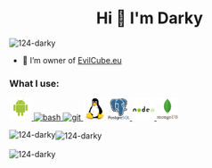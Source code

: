 <h1 align="center">Hi 👋 I'm Darky</h1>
<p align="left"> <img src="https://komarev.com/ghpvc/?username=helixo17&label=Profile%20views&color=0e75b6&style=plastic" alt="124-darky" /> </p>

- 🔭 I’m owner of [EvilCube.eu](https://evilcube.eu/leo)

<h3 align="left">What I use:</h3>
<p align="left"> <a href="https://developer.android.com" target="_blank"> <img src="https://raw.githubusercontent.com/devicons/devicon/master/icons/android/android-original-wordmark.svg" alt="android" width="40" height="40"/> </a> <a href="https://www.gnu.org/software/bash/" target="_blank"> <img src="https://www.vectorlogo.zone/logos/gnu_bash/gnu_bash-icon.svg" alt="bash" width="40" height="40"/> </a> <a href="https://git-scm.com/" target="_blank"> <img src="https://www.vectorlogo.zone/logos/git-scm/git-scm-icon.svg" alt="git" width="40" height="40"/> </a> <img src="https://raw.githubusercontent.com/devicons/devicon/master/icons/linux/linux-original.svg" alt="linux" width="40" height="40"/> </a><a href="https://www.postgresql.org" target="_blank"> <img src="https://raw.githubusercontent.com/devicons/devicon/master/icons/postgresql/postgresql-original-wordmark.svg" alt="postgresql" width="40" height="40"/> </a> <a href="https://nodejs.org/en/" target="_blank"> <img src="https://raw.githubusercontent.com/devicons/devicon/master/icons/nodejs/nodejs-original-wordmark.svg" alt="node.js" width="40" height="40"/> </a> <a href="https://mongodb.com" target="_blank"> <img src="https://raw.githubusercontent.com/devicons/devicon/master/icons/mongodb/mongodb-original-wordmark.svg" alt="MongoDB" width="40" height="40"/> </a> </p>


<p><img align="left" src="https://github-readme-stats.vercel.app/api/top-langs?username=124-darky&show_icons=true&theme=tokyonight&locale=en&layout=compact" alt="124-darky" /></p>

<p><img align="center" src="https://github-readme-stats.vercel.app/api?username=124-darky&show_icons=true&theme=tokyonight&locale=en" alt="124-darky" /></p>

<p><img align="center" src="https://lanyard-profile-readme.vercel.app/api/351661012627226625" alt="124-darky" /></p>

